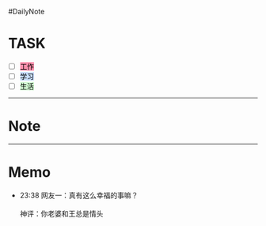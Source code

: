 #DailyNote 
# TASK
- [ ] <mark style="background: #FF5582A6;">工作</mark> 
- [ ] <mark style="background: #ADCCFFA6;">学习</mark> 
- [ ] <mark style="background: #BBFABBA6;">生活</mark> 

---

# Note



---

# Memo
- 23:38 网友一：真有这么幸福的事嘛？<br><br>神评：你老婆和王总是情头